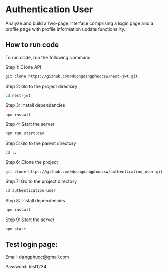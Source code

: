 # Authentication User

Analyze and build a two-page interface comprising a login page and a profile page with profile information update functionality.

## How to run code

To run code, run the following command

Step 1: Clone API

```bash
git clone https://github.com/duongdangphuocsw/nest-jwt.git
```

Step 2: Go to the project directory

```bash
cd nest-jwt
```

Step 3: Install dependencies

```bash
npm install
```

Step 4: Start the server

```bash
npm run start:dev
```

Step 5: Go to the parent directory

```bash
cd ..
```

Step 6: Clone the project

```bash
git clone https://github.com/duongdangphuocsw/authentication_user.git
```

Step 7: Go to the project directory

```bash
cd authentication_user
```

Step 8: Install dependencies

```bash
npm install
```

Step 9: Start the server

```bash
npm start
```

## Test login page:

Email: dangphuoc@gmail.com

Password: test1234

